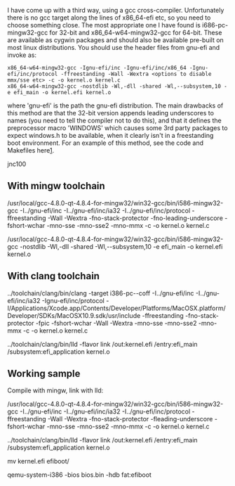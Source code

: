 I have come up with a third way, using a gcc cross-compiler. Unfortunately there is no gcc target along the lines of x86_64-efi etc, so you need to choose something close. The most appropriate one I have found is i686-pc-mingw32-gcc for 32-bit and x86_64-w64-mingw32-gcc for 64-bit. These are available as cygwin packages and should also be available pre-built on most linux distributions. You should use the header files from gnu-efi and invoke as:
```
x86_64-w64-mingw32-gcc -Ignu-efi/inc -Ignu-efi/inc/x86_64 -Ignu-efi/inc/protocol -ffreestanding -Wall -Wextra <options to disable mmx/sse etc> -c -o kernel.o kernel.c
x86_64-w64-mingw32-gcc -nostdlib -Wl,-dll -shared -Wl,--subsystem,10 -e efi_main -o kernel.efi kernel.o
```
where 'gnu-efi' is the path the gnu-efi distribution. The main drawbacks of this method are that the 32-bit version appends leading underscores to names (you need to tell the compiler not to do this), and that it defines the preprocessor macro 'WINDOWS' which causes some 3rd party packages to expect windows.h to be available, when it clearly isn't in a freestanding boot environment. For an example of this method, see the code and Makefiles here[1].

jnc100

  [1]: http://www.tysos.org/redmine/projects/tysos/repository/show/branches/tysila3/tload/tloadefi


## With mingw toolchain

/usr/local/gcc-4.8.0-qt-4.8.4-for-mingw32/win32-gcc/bin/i586-mingw32-gcc -I../gnu-efi/inc -I../gnu-efi/inc/ia32 -I../gnu-efi/inc/protocol -ffreestanding -Wall -Wextra -fno-stack-protector -fno-leading-underscore -fshort-wchar -mno-sse -mno-sse2 -mno-mmx -c -o kernel.o kernel.c

/usr/local/gcc-4.8.0-qt-4.8.4-for-mingw32/win32-gcc/bin/i586-mingw32-gcc -nostdlib -Wl,-dll -shared -Wl,--subsystem,10 -e efi_main -o kernel.efi kernel.o

## With clang toolchain

../toolchain/clang/bin/clang -target i386-pc--coff -I../gnu-efi/inc -I../gnu-efi/inc/ia32 -Ignu-efi/inc/protocol -I/Applications/Xcode.app/Contents/Developer/Platforms/MacOSX.platform/Developer/SDKs/MacOSX10.9.sdk/usr/include -ffreestanding -fno-stack-protector -fpic -fshort-wchar -Wall -Wextra -mno-sse -mno-sse2 -mno-mmx -c -o kernel.o kernel.c

../toolchain/clang/bin/lld -flavor link /out:kernel.efi /entry:efi_main /subsystem:efi_application kernel.o

## Working sample

Compile with mingw, link with lld:

/usr/local/gcc-4.8.0-qt-4.8.4-for-mingw32/win32-gcc/bin/i586-mingw32-gcc -I../gnu-efi/inc -I../gnu-efi/inc/ia32 -I../gnu-efi/inc/protocol -ffreestanding -Wall -Wextra -fno-stack-protector -fleading-underscore -fshort-wchar -mno-sse -mno-sse2 -mno-mmx -c -o kernel.o kernel.c

../toolchain/clang/bin/lld -flavor link /out:kernel.efi /entry:efi_main /subsystem:efi_application kernel.o

mv kernel.efi efiboot/

qemu-system-i386 -bios bios.bin -hdb fat:efiboot
